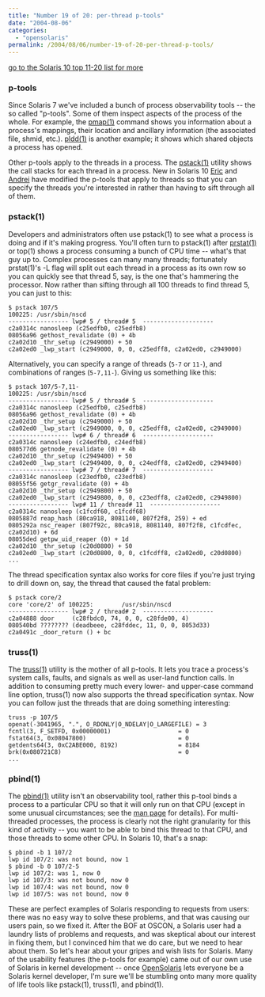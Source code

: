 ```yaml
---
title: "Number 19 of 20: per-thread p-tools"
date: "2004-08-06"
categories:
  - "opensolaris"
permalink: /2004/08/06/number-19-of-20-per-thread-p-tools/
---
```


[go to the Solaris 10 top 11-20 list for more](http://dtrace.org/blogs/ahl/the_solaris_10_top_11)

### p-tools

Since Solaris 7 we've included a bunch of process observability tools -- the so called "p-tools". Some of them inspect aspects of the process of the whole. For example, the [pmap(1)](http://docs.sun.com/db/doc/816-5165/6mbb0m9le?a=view) command shows you information about a process's mappings, their location and ancillary information (the associated file, shmid, etc.). [pldd(1)](http://docs.sun.com/db/doc/816-5165/6mbb0m9m2?a=view) is another example; it shows which shared objects a process has opened.

Other p-tools apply to the threads in a process. The [pstack(1)](http://docs.sun.com/db/doc/816-5165/6mbb0m9m2?a=view) utility shows the call stacks for each thread in a process. New in Solaris 10 [Eric](http://blogs.sun.com/eschrock) and [Andrei](http://blogs.sun.com/andrei) have modified the p-tools that apply to threads so that you can specify the threads you're interested in rather than having to sift through all of them.

### pstack(1)

Developers and administrators often use pstack(1) to see what a process is doing and if it's making progress. You'll often turn to pstack(1) after [prstat(1)](http://docs.sun.com/db/doc/816-5166/6mbb1kqal?a=view) or top(1) shows a process consuming a bunch of CPU time -- what's that guy up to. Complex processes can many many threads; fortunately prstat(1)'s -L flag will split out each thread in a process as its own row so you can quickly see that thread 5, say, is the one that's hammering the processor. Now rather than sifting through all 100 threads to find thread 5, you can just to this:

```
$ pstack 107/5
100225: /usr/sbin/nscd
----------------- lwp# 5 / thread# 5  --------------------
c2a0314c nanosleep (c25edfb0, c25edfb8)
08056a96 gethost_revalidate (0) + 4b
c2a02d10 _thr_setup (c2949000) + 50
c2a02ed0 _lwp_start (c2949000, 0, 0, c25edff8, c2a02ed0, c2949000)

```

Alternatively, you can specify a range of threads (`5-7` or `11-`), and combinations of ranges (`5-7,11-`). Giving us something like this:

```
$ pstack 107/5-7,11-
100225: /usr/sbin/nscd
----------------- lwp# 5 / thread# 5  --------------------
c2a0314c nanosleep (c25edfb0, c25edfb8)
08056a96 gethost_revalidate (0) + 4b
c2a02d10 _thr_setup (c2949000) + 50
c2a02ed0 _lwp_start (c2949000, 0, 0, c25edff8, c2a02ed0, c2949000)
----------------- lwp# 6 / thread# 6  --------------------
c2a0314c nanosleep (c24edfb0, c24edfb8)
080577d6 getnode_revalidate (0) + 4b
c2a02d10 _thr_setup (c2949400) + 50
c2a02ed0 _lwp_start (c2949400, 0, 0, c24edff8, c2a02ed0, c2949400)
----------------- lwp# 7 / thread# 7  --------------------
c2a0314c nanosleep (c23edfb0, c23edfb8)
08055f56 getgr_revalidate (0) + 4b
c2a02d10 _thr_setup (c2949800) + 50
c2a02ed0 _lwp_start (c2949800, 0, 0, c23edff8, c2a02ed0, c2949800)
----------------- lwp# 11 / thread# 11  --------------------
c2a0314c nanosleep (c1fcdf60, c1fcdf68)
0805887d reap_hash (80ca918, 8081140, 807f2f8, 259) + ed
0805292a nsc_reaper (807f92c, 80ca918, 8081140, 807f2f8, c1fcdfec, c2a02d10) + 6d
08055ded getpw_uid_reaper (0) + 1d
c2a02d10 _thr_setup (c20d0800) + 50
c2a02ed0 _lwp_start (c20d0800, 0, 0, c1fcdff8, c2a02ed0, c20d0800)
...

```

The thread specification syntax also works for core files if you're just trying to drill down on, say, the thread that caused the fatal problem:

```
$ pstack core/2
core 'core/2' of 100225:        /usr/sbin/nscd
----------------- lwp# 2 / thread# 2  --------------------
c2a04888 door     (c28fbdc0, 74, 0, 0, c28fde00, 4)
080540bd ???????? (deadbeee, c28fddec, 11, 0, 0, 8053d33)
c2a0491c _door_return () + bc

```

### truss(1)

The [truss(1)](http://docs.sun.com/db/doc/816-5165/6mbb0m9q3?a=view) utility is the mother of all p-tools. It lets you trace a process's system calls, faults, and signals as well as user-land function calls. In addition to consuming pretty much every lower- and upper-case command line option, truss(1) now also supports the thread specification syntax. Now you can follow just the threads that are doing something interesting:

```
truss -p 107/5
openat(-3041965, ".", O_RDONLY|O_NDELAY|O_LARGEFILE) = 3
fcntl(3, F_SETFD, 0x00000001)                   = 0
fstat64(3, 0x08047800)                          = 0
getdents64(3, 0xC2ABE000, 8192)                 = 8184
brk(0x080721C8)                                 = 0
...

```

### pbind(1)

The [pbind(1)](http://docs.sun.com/db/doc/816-5166/6mbb1kq9l?a=view) utility isn't an observability tool, rather this p-tool binds a process to a particular CPU so that it will only run on that CPU (except in some unusual circumstances; see the [man page](http://docs.sun.com/db/doc/816-5166/6mbb1kq9l?a=view) for details). For multi-threaded processes, the process is clearly not the right granularity for this kind of activity -- you want to be able to bind this thread to that CPU, and those threads to some other CPU. In Solaris 10, that's a snap:

```
$ pbind -b 1 107/2
lwp id 107/2: was not bound, now 1
$ pbind -b 0 107/2-5
lwp id 107/2: was 1, now 0
lwp id 107/3: was not bound, now 0
lwp id 107/4: was not bound, now 0
lwp id 107/5: was not bound, now 0

```

These are perfect examples of Solaris responding to requests from users: there was no easy way to solve these problems, and that was causing our users pain, so we fixed it. After the BOF at OSCON, a Solaris user had a laundry lists of problems and requests, and was skeptical about our interest in fixing them, but I convinced him that we do care, but we need to hear about them. So let's hear about your gripes and wish lists for Solaris. Many of the usability features (the p-tools for example) came out of our own use of Solaris in kernel development -- once [OpenSolaris](http://dtrace.org/blogs/ahl/linux_solaris_and_open_source) lets everyone be a Solaris kernel developer, I'm sure we'll be stumbling onto many more quality of life tools like pstack(1), truss(1), and pbind(1).
